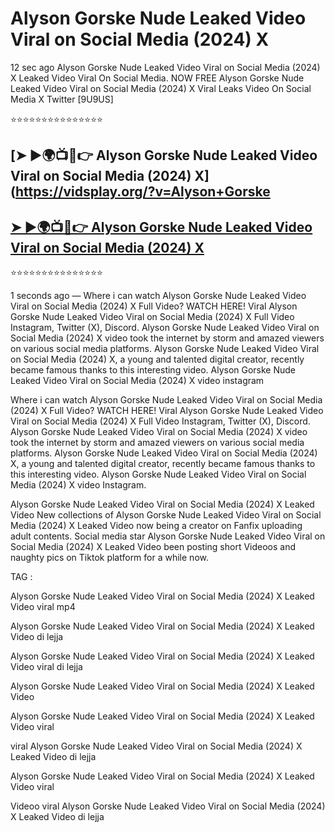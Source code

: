 ﻿# Alyson Gorske Nude Leaked Video Viral on Social Media (2024) X



12 sec ago Alyson Gorske Nude Leaked Video Viral on Social Media (2024) X Leaked Video Viral On Social Media. NOW FREE Alyson Gorske Nude Leaked Video Viral on Social Media (2024) X Viral Leaks Video On Social Media X Twitter [9U9US]

⭐⭐⭐⭐⭐⭐⭐⭐⭐⭐⭐⭐⭐⭐⭐

## [➤ ►🌍📺📱👉 Alyson Gorske Nude Leaked Video Viral on Social Media (2024) X](https://vidsplay.org/?v=Alyson+Gorske

## [➤ ►🌍📺📱👉 Alyson Gorske Nude Leaked Video Viral on Social Media (2024) X](https://vidsplay.org/?v=Alyson+Gorske)


⭐⭐⭐⭐⭐⭐⭐⭐⭐⭐⭐⭐⭐⭐⭐



1 seconds ago — Where i can watch Alyson Gorske Nude Leaked Video Viral on Social Media (2024) X Full Video? WATCH HERE! Viral Alyson Gorske Nude Leaked Video Viral on Social Media (2024) X Full Video Instagram, Twitter (X), Discord. Alyson Gorske Nude Leaked Video Viral on Social Media (2024) X video took the internet by storm and amazed viewers on various social media platforms. Alyson Gorske Nude Leaked Video Viral on Social Media (2024) X, a young and talented digital creator, recently became famous thanks to this interesting video. Alyson Gorske Nude Leaked Video Viral on Social Media (2024) X video instagram

Where i can watch Alyson Gorske Nude Leaked Video Viral on Social Media (2024) X Full Video? WATCH HERE! Viral Alyson Gorske Nude Leaked Video Viral on Social Media (2024) X Full Video Instagram, Twitter (X), Discord. Alyson Gorske Nude Leaked Video Viral on Social Media (2024) X video took the internet by storm and amazed viewers on various social media platforms. Alyson Gorske Nude Leaked Video Viral on Social Media (2024) X, a young and talented digital creator, recently became famous thanks to this interesting video. Alyson Gorske Nude Leaked Video Viral on Social Media (2024) X video Instagram.

Alyson Gorske Nude Leaked Video Viral on Social Media (2024) X Leaked Video New collections of Alyson Gorske Nude Leaked Video Viral on Social Media (2024) X Leaked Video now being a creator on Fanfix uploading adult contents. Social media star Alyson Gorske Nude Leaked Video Viral on Social Media (2024) X Leaked Video been posting short Videoos and naughty pics on Tiktok platform for a while now.

TAG :

 

Alyson Gorske Nude Leaked Video Viral on Social Media (2024) X Leaked Video viral mp4

 

Alyson Gorske Nude Leaked Video Viral on Social Media (2024) X Leaked Video di lejja

 

Alyson Gorske Nude Leaked Video Viral on Social Media (2024) X Leaked Video viral di lejja

 

Alyson Gorske Nude Leaked Video Viral on Social Media (2024) X Leaked Video

 

Alyson Gorske Nude Leaked Video Viral on Social Media (2024) X Leaked Video viral

 

viral Alyson Gorske Nude Leaked Video Viral on Social Media (2024) X Leaked Video di lejja

 

Alyson Gorske Nude Leaked Video Viral on Social Media (2024) X Leaked Video viral

 

Videoo viral Alyson Gorske Nude Leaked Video Viral on Social Media (2024) X Leaked Video di lejja